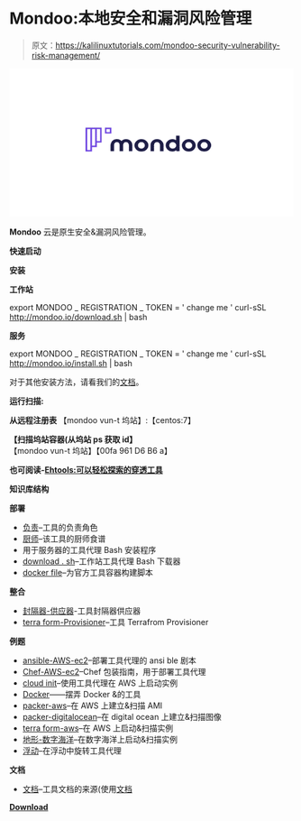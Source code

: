 # Mondoo:本地安全和漏洞风险管理

> 原文：<https://kalilinuxtutorials.com/mondoo-security-vulnerability-risk-management/>

[![Mondoo : Native Security & Vulnerability Risk Management](img/51299448a526187489bf8c11d24322df.png "Mondoo : Native Security & Vulnerability Risk Management")](https://1.bp.blogspot.com/-ILkIhLzIACc/XXTQzZ5aw7I/AAAAAAAACZ0/aZp-224Tc_sEUOPGIzQv2JfvQ3IC06CBQCLcBGAs/s1600/Mondoo%2B%25281%2529.png)

**Mondoo** 云是原生安全&漏洞风险管理。

**快速启动**

**安装**

**工作站**

export MONDOO _ REGISTRATION _ TOKEN = ' change me '
curl-sSL http://mondoo.io/download.sh | bash

**服务**

export MONDOO _ REGISTRATION _ TOKEN = ' change me '
curl-sSL http://mondoo.io/install.sh | bash

对于其他安装方法，请看我们的[文档](https://mondoo.io/docs/agent/)。

**运行扫描:**

**从远程注册表** 【mondoo vun-t 坞站】:【centos:7】

**【扫描坞站容器(从坞站 ps 获取 id】**【mondoo vun-t 坞站】【00fa 961 D6 B6 a】

**也可阅读-[Ehtools:可以轻松探索的穿透工具](https://kalilinuxtutorials.com/ehtools-penetration-tools/)**

**知识库结构**

**部署**

*   [负责](https://github.com/mondoolabs/mondoo/blob/master/ansible-mondoo)–工具的负责角色
*   [厨师](https://github.com/mondoolabs/mondoo/blob/master/chef-mondoo)–该工具的厨师食谱
*   用于服务器的工具代理 Bash 安装程序
*   [download . sh](https://github.com/mondoolabs/mondoo/blob/master/download.sh)–工作站工具代理 Bash 下载器
*   [docker file](https://github.com/mondoolabs/mondoo/blob/master/Dockerfile)–为官方工具容器构建脚本

**整合**

*   [封隔器-供应器](https://github.com/mondoolabs/mondoo/blob/master/packer-provisioner-mondoo)-工具封隔器供应器
*   [terra form-Provisioner](https://github.com/mondoolabs/mondoo/blob/master/terraform-provisioner-mondoo)–工具 Terrafrom Provisioner

**例题**

*   [ansible-AWS-ec2](https://github.com/mondoolabs/mondoo/blob/master/examples/ansible-aws-ec2)–部署工具代理的 ansi ble 剧本
*   [Chef-AWS-ec2](https://github.com/mondoolabs/mondoo/blob/master/examples/chef-aws-ec2)–Chef 包装指南，用于部署工具代理
*   [cloud init](https://github.com/mondoolabs/mondoo/blob/master/examples/cloudinit)–使用工具代理在 AWS 上启动实例
*   [Docker](https://github.com/mondoolabs/mondoo/blob/master/examples/docker)——摆弄 Docker &的工具
*   [packer-aws](https://github.com/mondoolabs/mondoo/blob/master/examples/packer-aws)–在 AWS 上建立&扫描 AMI
*   [packer-digitalocean](https://github.com/mondoolabs/mondoo/blob/master/examples/packer-digitalocean)–在 digital ocean 上建立&扫描图像
*   [terra form-aws](https://github.com/mondoolabs/mondoo/blob/master/examples/terraform-aws)–在 AWS 上启动&扫描实例
*   [地形-数字海洋](https://github.com/mondoolabs/mondoo/blob/master/examples/terraform-digitalocean)–在数字海洋上启动&扫描实例
*   [浮动](https://github.com/mondoolabs/mondoo/blob/master/examples/vagrant)–在浮动中旋转工具代理

**文档**

*   [文档](https://github.com/mondoolabs/mondoo/blob/master/docs)–工具文档的来源(使用[文档](https://docsify.js.org/#/quickstart)

[**Download**](https://github.com/mondoolabs/mondoo)